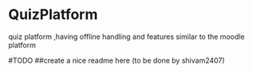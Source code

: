 # QuizPlatform
quiz platform ,having offline handling and features similar to the moodle platform

#TODO
##create a nice readme here (to be done by shivam2407)
